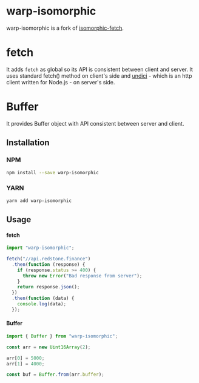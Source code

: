 # warp-isomorphic

warp-isomorphic is a fork of [isomorphic-fetch](https://github.com/matthew-andrews/isomorphic-fetch).

# fetch

It adds `fetch` as global so its API is consistent between client and server. It uses standard fetch() method on client's side and [undici](https://github.com/nodejs/undici) - which is an http client written for Node.js - on server's side.

# Buffer

It provides Buffer object with API consistent between server and client.

## Installation

### NPM

```sh
npm install --save warp-isomorphic
```

### YARN

```sh
yarn add warp-isomorphic
```

## Usage

#### fetch

```js
import "warp-isomorphic";

fetch("//api.redstone.finance")
  .then(function (response) {
    if (response.status >= 400) {
      throw new Error("Bad response from server");
    }
    return response.json();
  })
  .then(function (data) {
    console.log(data);
  });
```

#### Buffer

```js
import { Buffer } from "warp-isomorphic";

const arr = new Uint16Array(2);

arr[0] = 5000;
arr[1] = 4000;

const buf = Buffer.from(arr.buffer);
```
